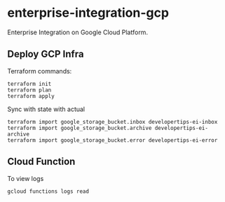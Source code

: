 # enterprise-integration-gcp
Enterprise Integration on Google Cloud Platform.


## Deploy GCP Infra

Terraform commands:

```
terraform init
terraform plan
terraform apply
```

Sync with state with actual

```
terraform import google_storage_bucket.inbox developertips-ei-inbox
terraform import google_storage_bucket.archive developertips-ei-archive
terraform import google_storage_bucket.error developertips-ei-error
```

## Cloud Function

To view logs

```
gcloud functions logs read
```